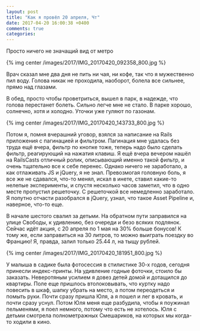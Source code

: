 ```yaml
---
layout: post
title: "Как я провёл 20 апреля, Чт"
date: 2017-04-20 16:00:38 +0400
comments: true
categories: 
---
```




Просто ничего не значащий вид от метро

{% img center /images/2017/IMG_20170420_092358_800.jpg %}

Врач сказал мне два дня не пить ни чая, ни кофе, так что я мужественно пил воду. Голова никак не проходила, наоборот, болела все сильнее, прямо над глазами.

В обед, просто чтобы проветриться, вышел в парк, в надежде, что голова перестанет болеть. Сильно легче мне не стало. В парке хорошо, солнечно, хотя и холодно. Уточки уже гуляют по газонам.

{% img center /images/2017/IMG_20170420_143733_800.jpg %}

Потом я, помня вчерашний уговор, взялся за написание на Rails приложения с пагинацией и фильтром. Пагинация мне удалась без труда ещё вчера, фильтр по кнопке тоже, теперь надо было сделать фильтр, реагирующий на нажатия клавиш. Я ещё вчера вечером нашёл на RailsCasts отличный ролик, описывающий именно такой фильтр, и очень тщательно все к себе перенес. Однако ничего не заработало, а как отлаживать JS и jQuery, я не знал. Превозмогая головную боль, я все же не сдавался, что-то менял, искал в инете, ставил какие-то нелепые эксперименты, и спустя несколько часов заметил, что в одно месте пропустил решеточку. С решеточкой все немедленно заработало. Я попутно отчасти разобрался в jQuery, узнал, что такое Asset Pipeline и, наверное, что-то еще.

В начале шестого свалил за детьми. На обратном пути заправился на улице Свободы, к удивлению, без очереди и безо всяких подлянок. Сейчас идёт акция, с 20 апреля по 1 мая на 30% больше бонусов! К тому же, если заправиться на 30 литров, то можно выиграть поездку во Францию! Я, правда, залил только 25.44 л, на тыщу рублей.

{% img center /images/2017/IMG_20170420_181951_800.jpg %}

У малыша в садике была фотосессия в стилистике 30-х годов, сегодня принесли индекс-принты. На удивление годные фоточки, стоило бы заказать. Неверотяным усилием я довез детей домой и дотащился до квартиры. Поле еще пришлось втолоковывать, что куртку надо повесить в шкаф, шапку убрать на место, а потом переодеться и помыть руки. Почти сразу пришла Юля, а я пошел и лег в кровать, и почти сразу уснул. Потом Юля меня еще разбудила, чтобы я поужинал пельменями, я поел немного, потому что есть не хотелось. Юля с детьми смотрела полнометражных Смешариков, на которых мы когда-то ходили в кино.